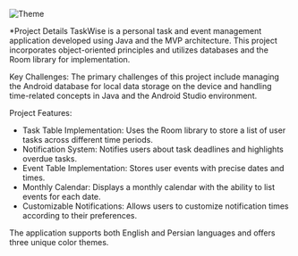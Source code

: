 ![Theme](https://github.com/amirtashakkori/TaskWise/assets/110338407/309a77cb-166d-44e0-a9c3-8cf7cec50de7)

*Project Details
TaskWise is a personal task and event management application developed using Java and the MVP architecture. This project incorporates object-oriented principles and utilizes databases and the Room library for implementation.

Key Challenges: The primary challenges of this project include managing the Android database for local data storage on the device and handling time-related concepts in Java and the Android Studio environment.

Project Features:

- Task Table Implementation: Uses the Room library to store a list of user tasks across different time periods.
- Notification System: Notifies users about task deadlines and highlights overdue tasks.
- Event Table Implementation: Stores user events with precise dates and times.
- Monthly Calendar: Displays a monthly calendar with the ability to list events for each date.
- Customizable Notifications: Allows users to customize notification times according to their preferences.


The application supports both English and Persian languages and offers three unique color themes.

